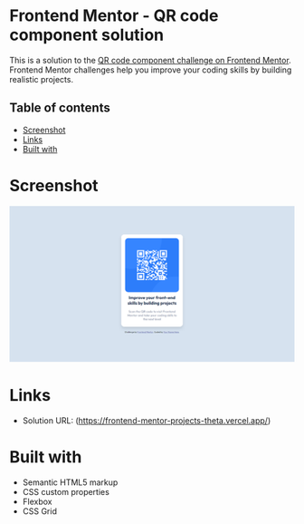 # Frontend Mentor - QR code component solution

This is a solution to the [QR code component challenge on Frontend Mentor](https://www.frontendmentor.io/challenges/qr-code-component-iux_sIO_H). Frontend Mentor challenges help you improve your coding skills by building realistic projects.

## Table of contents

- [Screenshot](#screenshot)
- [Links](#links)
- [Built with](#built-with)


# Screenshot

![Screenshot](<Frontend Mentor - QR code component.png>)

# Links

- Solution URL: (https://frontend-mentor-projects-theta.vercel.app/)

# Built with

- Semantic HTML5 markup
- CSS custom properties
- Flexbox
- CSS Grid